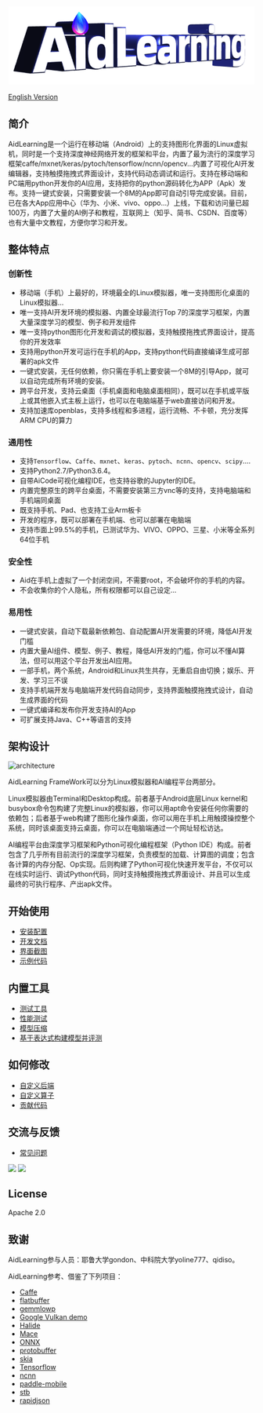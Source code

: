 ![AidLearning](image/AidLearning-1.png)

[English Version](README.md)

## 简介
AidLearning是一个运行在移动端（Android）上的支持图形化界面的Linux虚拟机，同时是一个支持深度神经网络开发的框架和平台，内置了最为流行的深度学习框架caffe/mxnet/keras/pytoch/tensorflow/ncnn/opencv...内置了可视化AI开发编辑器，支持触摸拖拽式界面设计，支持代码动态调试和运行。支持在移动端和PC端用python开发你的AI应用，支持把你的python源码转化为APP（Apk）发布。支持一键式安装，只需要安装一个8M的App即可自动引导完成安装。目前，已在各大App应用中心（华为、小米、vivo、oppo...）上线，下载和访问量已超100万，内置了大量的AI例子和教程，互联网上（知乎、简书、CSDN、百度等）也有大量中文教程，方便你学习和开发。


## 整体特点

### 创新性
- 移动端（手机）上最好的，环境最全的Linux模拟器，唯一支持图形化桌面的Linux模拟器...
- 唯一支持AI开发环境的模拟器、内置全球最流行Top 7的深度学习框架，内置大量深度学习的模型、例子和开发组件
- 唯一支持python图形化开发和调试的模拟器，支持触摸拖拽式界面设计，提高你的开发效率
- 支持用python开发可运行在手机的App，支持python代码直接编译生成可部署的apk文件
- 一键式安装，无任何依赖，你只需在手机上要安装一个8M的引导App，就可以自动完成所有环境的安装。
- 跨平台开发，支持云桌面（手机桌面和电脑桌面相同），既可以在手机或平版上或其他嵌入式主板上运行，也可以在电脑端基于web直接访问和开发。
- 支持加速库openblas，支持多线程和多进程，运行流畅、不卡顿，充分发挥ARM CPU的算力

### 通用性
- 支持`Tensorflow`、`Caffe`、`mxnet`、`keras`、`pytoch`、`ncnn`、`opencv`、`scipy`....
- 支持Python2.7/Python3.6.4。
- 自带AiCode可视化编程IDE，也支持谷歌的Jupyter的IDE。
- 内置完整原生的跨平台桌面，不需要安装第三方vnc等的支持，支持电脑端和手机端同桌面
- 既支持手机、Pad、也支持工业Arm板卡
- 开发的程序，既可以部署在手机端、也可以部署在电脑端
- 支持市面上99.5%的手机，已测试华为、VIVO、OPPO、三星、小米等全系列64位手机

### 安全性
- Aid在手机上虚拟了一个封闭空间，不需要root，不会破坏你的手机的内容。
- 不会收集你的个人隐私，所有权限都可以自己设定...

### 易用性
- 一键式安装，自动下载最新依赖包、自动配置AI开发需要的环境，降低AI开发门槛
- 内置大量AI组件、模型、例子、教程，降低AI开发的门槛，你可以不懂AI算法，但可以用这个平台开发出AI应用。
- 一部手机，两个系统，Android和Linux共生共存，无重启自由切换；娱乐、开发、学习三不误
- 支持手机端开发与电脑端开发代码自动同步，支持界面触摸拖拽式设计，自动生成界面的代码
- 一键式编译和发布你开发支持AI的App
- 可扩展支持Java、C++等语言的支持

## 架构设计
![architecture](doc/architecture.png)

AidLearning FrameWork可以分为Linux模拟器和AI编程平台两部分。

Linux模拟器由Terminal和Desktop构成。前者基于Android底层Linux kernel和busybox命令包构建了完整Linux的模拟器，你可以用apt命令安装任何你需要的依赖包；后者基于web构建了图形化操作桌面，你可以用在手机上用触摸操控整个系统，同时该桌面支持云桌面，你可以在电脑端通过一个网址轻松访达。

AI编程平台由深度学习框架和Python可视化编程框架（Python IDE）构成。前者包含了几乎所有目前流行的深度学习框架，负责模型的加载、计算图的调度；包含各计算的内存分配、Op实现。后则构建了Python可视化快速开发平台，不仅可以在线实时运行、调试Python代码，同时支持触摸拖拽式界面设计、并且可以生成最终的可执行程序、产出apk文件。

## 开始使用
- [安装配置](http://www.aidlearning.net/mnn/cn/usage)
- [开发文档](http://www.aidlearning.net/mnn/en/ops)
- [界面截图](doc/API/API_index.html)
- [示例代码](http://www.aidlearning.net/mnn/cn/demo_zoo)

## 内置工具
- [测试工具](http://www.aidlearning.net/mnn/cn/tool_test)
- [性能测试](http://www.aidlearning.net/mnn/cn/tool_benchmark)
- [模型压缩](http://www.aidlearning.net/mnn/cn/tool_quantize)
- [基于表达式构建模型并评测](benchmark/Readme_CN.md)

## 如何修改
- [自定义后端](http://www.aidlearning.net/mnn/cn/customize_backend)
- [自定义算子](http://www.aidlearning.net/mnn/cn/customize_op)
- [贡献代码](http://www.aidlearning.net/mnn/cn/contribute)

##  交流与反馈
- [常见问题](http://www.aidlearning.net/mnn/en/faq)
<img src="doc/DingTalkQR1.png" height="256"/>
<img src="doc/DingTalkQR2.png" height="256"/>

## License
Apache 2.0

## 致谢
AidLearning参与人员：耶鲁大学gondon、中科院大学yoline777、qidiso。

AidLearning参考、借鉴了下列项目：
- [Caffe](https://github.com/BVLC/caffe)
- [flatbuffer](https://github.com/google/flatbuffers)
- [gemmlowp](https://github.com/google/gemmlowp)
- [Google Vulkan demo](http://www.github.com/googlesamples/android-vulkan-tutorials) 
- [Halide](https://github.com/halide/Halide)
- [Mace](https://github.com/XiaoMi/mace)
- [ONNX](https://github.com/onnx/onnx)
- [protobuffer](https://github.com/protocolbuffers/protobuf)
- [skia](https://github.com/google/skia)
- [Tensorflow](https://github.com/tensorflow/tensorflow)
- [ncnn](https://github.com/Tencent/ncnn)
- [paddle-mobile](https://github.com/PaddlePaddle/paddle-mobile)
- [stb](https://github.com/nothings/stb)
- [rapidjson](https://github.com/Tencent/rapidjson)
